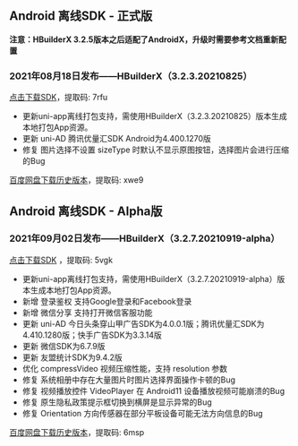 ## Android 离线SDK - 正式版

**注意：HBuilderX 3.2.5版本之后适配了AndroidX，升级时需要参考文档重新配置**

### 2021年08月18日发布——HBuilderX（3.2.3.20210825）
[点击下载SDK](https://pan.baidu.com/s/14SZ-CjlbaNtGHk3CpamgXQ)，提取码: 7rfu

+ 更新uni-app离线打包支持，需使用HBuilderX（3.2.3.20210825）版本生成本地打包App资源。
+ 更新 uni-AD 腾讯优量汇SDK Android为4.400.1270版
+ 修复 图片选择不设置 sizeType 时默认不显示原图按钮，选择图片会进行压缩的Bug


[百度网盘下载历史版本](https://pan.baidu.com/s/1qxxUqh9ifF7mfJ4T46NB4Q)，提取码: xwe9



## Android 离线SDK - Alpha版### 2021年09月02日发布——HBuilderX（3.2.7.20210919-alpha）[点击下载SDK](https://pan.baidu.com/s/1NLBTW94Im_zg5R38Wiijdg) ，提取码: 5vgk+ 更新uni-app离线打包支持，需使用HBuilderX（3.2.7.20210919-alpha）版本生成本地打包App资源。
+ 新增 登录鉴权 支持Google登录和Facebook登录
+ 新增 微信分享 支持打开微信客服功能
+ 更新 uni-AD 今日头条穿山甲广告SDK为4.0.0.1版；腾讯优量汇SDK为4.410.1280版；快手广告SDK为3.3.14版
+ 更新 微信SDK为6.7.9版
+ 更新 友盟统计SDK为9.4.2版
+ 优化 compressVideo 视频压缩性能，支持 resolution 参数
+ 修复 系统相册中存在大量图片时图片选择界面操作卡顿的Bug
+ 修复 视频播放控件 VideoPlayer 在 Android11 设备播放视频可能崩溃的Bug
+ 修复 原生隐私政策提示框切换到横屏是显示异常的Bug
+ 修复 Orientation 方向传感器在部分平板设备可能无法方向信息的Bug[百度网盘下载历史版本](https://pan.baidu.com/s/10fne34bwxWGtDJTd4PhroA)，提取码: 6msp
